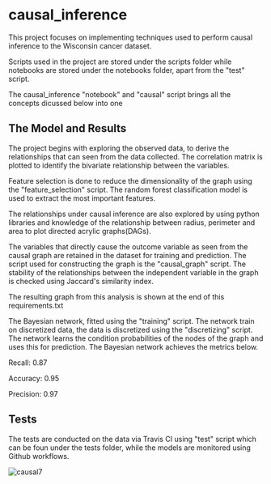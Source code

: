 # causal_inference
This project focuses on implementing techniques used to perform causal inference to the Wisconsin cancer dataset.

Scripts used in the project are stored under the scripts folder while notebooks are stored under the notebooks folder, apart from the "test" script.

The causal_inference "notebook" and "causal" script brings all the concepts dicussed below into one

## The Model and Results
The project begins with exploring the observed data, to derive the relationships that can seen from the data collected. 
The correlation matrix is plotted to identify the bivariate relationship between the variables.

Feature selection is done to reduce the dimensionality of the graph using the "feature_selection" script. The random forest classification model is used to extract the most important features.

The relationships under causal inference are also explored by using python libraries and knowledge of the relationship between radius, perimeter and area to plot directed acrylic graphs(DAGs).

The variables that directly cause the outcome variable as seen from the causal graph are retained in the dataset for training and
prediction. The script used for constructing the graph is the "causal_graph" script. The stability of the relationships between the independent variable in the graph is checked using Jaccard's similarity index.

The resulting graph from this analysis is shown at the end of this requirements.txt

The Bayesian network, fitted using the "training" script. The network train on discretized data, the data is discretized using the "discretizing" script. The network learns the condition probabilities of the nodes of the graph and uses this for prediction.
The Bayesian network achieves the metrics below.

Recall: 0.87

Accuracy: 0.95 

Precision: 0.97 

## Tests
The tests are conducted on the data via Travis CI using "test" script which can be foun under the tests folder, while the models are monitored using Github workflows.

![causal7](https://user-images.githubusercontent.com/12167288/131225158-40a3f2cd-8293-4c29-a74d-f03f42ab0126.png)

